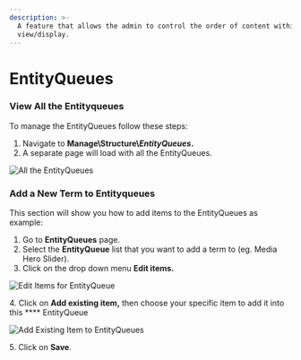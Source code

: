 ```yaml
---
description: >-
  A feature that allows the admin to control the order of content within a
  view/display.
---
```


# EntityQueues

### View All the Entityqueues

To manage the EntityQueues follow these steps:

1. Navigate to  **Manage\Structure\\**_**EntityQueues**_**.**
2. A separate page will load with all the EntityQueues.

![All the EntityQueues](<../../.gitbook/assets/Entityqueues \_ varbase9003d1.png>)

### Add a New Term to Entityqueues

This section will show you how to add items to the EntityQueues as example:

1. Go to **EntityQueues** page.
2. Select the **EntityQueue** list that you want to add a term to (eg. Media Hero Slider).
3. Click on the drop down menu **Edit items.**

![Edit Items for EntityQueue](<../../.gitbook/assets/Entityqueues \_ varbase9003d1 (1).png>)

4\. Click on **Add existing item,** then choose your specific item to add it into this **** EntityQueue

![Add Existing Item to EntityQueues](<../../.gitbook/assets/Edit subqueue Media Hero Slider \_ varbase9003d1.png>)

5\. Click on **Save**.
